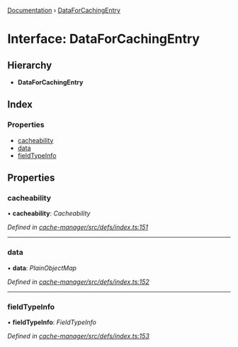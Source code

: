 [Documentation](../README.md) › [DataForCachingEntry](dataforcachingentry.md)

# Interface: DataForCachingEntry

## Hierarchy

* **DataForCachingEntry**

## Index

### Properties

* [cacheability](dataforcachingentry.md#cacheability)
* [data](dataforcachingentry.md#data)
* [fieldTypeInfo](dataforcachingentry.md#fieldtypeinfo)

## Properties

###  cacheability

• **cacheability**: *Cacheability*

*Defined in [cache-manager/src/defs/index.ts:151](https://github.com/badbatch/graphql-box/blob/5db63dc/packages/cache-manager/src/defs/index.ts#L151)*

___

###  data

• **data**: *PlainObjectMap*

*Defined in [cache-manager/src/defs/index.ts:152](https://github.com/badbatch/graphql-box/blob/5db63dc/packages/cache-manager/src/defs/index.ts#L152)*

___

###  fieldTypeInfo

• **fieldTypeInfo**: *FieldTypeInfo*

*Defined in [cache-manager/src/defs/index.ts:153](https://github.com/badbatch/graphql-box/blob/5db63dc/packages/cache-manager/src/defs/index.ts#L153)*
